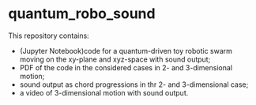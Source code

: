 # quantum_robo_sound


This repository contains:
- (Jupyter Notebook)code for a quantum-driven toy robotic swarm moving on the xy-plane and xyz-space with sound output;
- PDF of the code in the considered cases in 2- and 3-dimensional motion;
- sound output as chord progressions in thr 2- and 3-dimensional case;
- a video of 3-dimensional motion with sound output.
